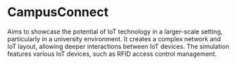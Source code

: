 # CampusConnect
Aims to showcase the potential of IoT technology in a larger-scale setting, particularly in a university environment. It creates a complex network and IoT layout, allowing deeper interactions between IoT devices. The simulation features various IoT devices, such as RFID access control management.
